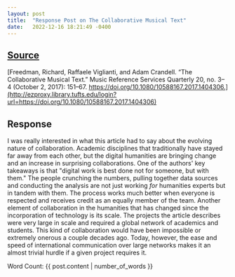 ```yaml
---
layout: post
title:  "Response Post on The Collaborative Musical Text"
date:   2022-12-16 18:21:49 -0400
---
```

## <ins>Source</ins>
[Freedman, Richard, Raffaele Viglianti, and Adam Crandell. “The Collaborative Musical Text.” Music Reference Services Quarterly 20, no. 3–4 (October 2, 2017): 151–67. https://doi.org/10.1080/10588167.2017.1404306.](http://ezproxy.library.tufts.edu/login?url=https://doi.org/10.1080/10588167.2017.1404306)

## Response

I was really interested in what this article had to say about the evolving nature of collaboration. Academic disciplines that traditionally have stayed far away from each other, but the digital humanities are bringing change and an increase in surprising collaborations. One of the authors' key takeaways is that "digital work is best done not for someone, but with them." The people crunching the numbers, pulling together data sources and conducting the analysis are not just working *for* humanities experts but in tandem with them. The process works much better when everyone is respected and receives credit as an equally member of the team.
Another element of collaboration in the humanities that has changed since the incorporation of technology is its scale. The projects the article describes were very large in scale and required a global network of academics and students. This kind of collaboration would have been impossible or extremely onerous a couple decades ago. Today, however, the ease and speed of international communication over large networks makes it an almost trivial hurdle if a given project requires it. 


Word Count: {{ post.content | number_of_words }}